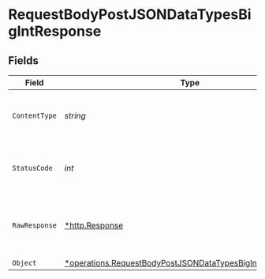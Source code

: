 # RequestBodyPostJSONDataTypesBigIntResponse


## Fields

| Field                                                                                                                                   | Type                                                                                                                                    | Required                                                                                                                                | Description                                                                                                                             |
| --------------------------------------------------------------------------------------------------------------------------------------- | --------------------------------------------------------------------------------------------------------------------------------------- | --------------------------------------------------------------------------------------------------------------------------------------- | --------------------------------------------------------------------------------------------------------------------------------------- |
| `ContentType`                                                                                                                           | *string*                                                                                                                                | :heavy_check_mark:                                                                                                                      | HTTP response content type for this operation                                                                                           |
| `StatusCode`                                                                                                                            | *int*                                                                                                                                   | :heavy_check_mark:                                                                                                                      | HTTP response status code for this operation                                                                                            |
| `RawResponse`                                                                                                                           | [*http.Response](https://pkg.go.dev/net/http#Response)                                                                                  | :heavy_minus_sign:                                                                                                                      | Raw HTTP response; suitable for custom response parsing                                                                                 |
| `Object`                                                                                                                                | [*operations.RequestBodyPostJSONDataTypesBigIntResponseBody](../../models/operations/requestbodypostjsondatatypesbigintresponsebody.md) | :heavy_minus_sign:                                                                                                                      | OK                                                                                                                                      |